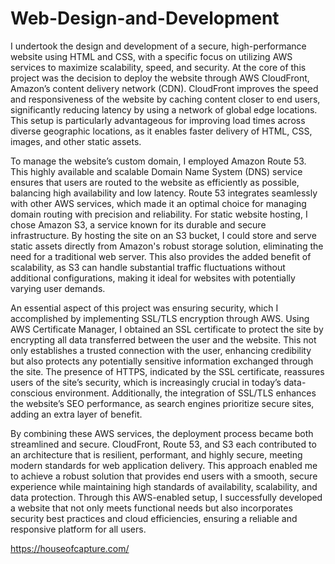 # Web-Design-and-Development
I undertook the design and development of a secure, high-performance website using HTML and CSS, with a specific focus on utilizing AWS services to maximize scalability, speed, and security. At the core of this project was the decision to deploy the website through AWS CloudFront, Amazon’s content delivery network (CDN). CloudFront improves the speed and responsiveness of the website by caching content closer to end users, significantly reducing latency by using a network of global edge locations. This setup is particularly advantageous for improving load times across diverse geographic locations, as it enables faster delivery of HTML, CSS, images, and other static assets.

To manage the website’s custom domain, I employed Amazon Route 53. This highly available and scalable Domain Name System (DNS) service ensures that users are routed to the website as efficiently as possible, balancing high availability and low latency. Route 53 integrates seamlessly with other AWS services, which made it an optimal choice for managing domain routing with precision and reliability. For static website hosting, I chose Amazon S3, a service known for its durable and secure infrastructure. By hosting the site on an S3 bucket, I could store and serve static assets directly from Amazon's robust storage solution, eliminating the need for a traditional web server. This also provides the added benefit of scalability, as S3 can handle substantial traffic fluctuations without additional configurations, making it ideal for websites with potentially varying user demands.

An essential aspect of this project was ensuring security, which I accomplished by implementing SSL/TLS encryption through AWS. Using AWS Certificate Manager, I obtained an SSL certificate to protect the site by encrypting all data transferred between the user and the website. This not only establishes a trusted connection with the user, enhancing credibility but also protects any potentially sensitive information exchanged through the site. The presence of HTTPS, indicated by the SSL certificate, reassures users of the site’s security, which is increasingly crucial in today’s data-conscious environment. Additionally, the integration of SSL/TLS enhances the website’s SEO performance, as search engines prioritize secure sites, adding an extra layer of benefit.

By combining these AWS services, the deployment process became both streamlined and secure. CloudFront, Route 53, and S3 each contributed to an architecture that is resilient, performant, and highly secure, meeting modern standards for web application delivery. This approach enabled me to achieve a robust solution that provides end users with a smooth, secure experience while maintaining high standards of availability, scalability, and data protection. Through this AWS-enabled setup, I successfully developed a website that not only meets functional needs but also incorporates security best practices and cloud efficiencies, ensuring a reliable and responsive platform for all users.

https://houseofcapture.com/
